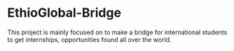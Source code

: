 # EthioGlobal-Bridge
This project is mainly focused on to make a bridge for international students to get internships, opportunities found all over the world.
